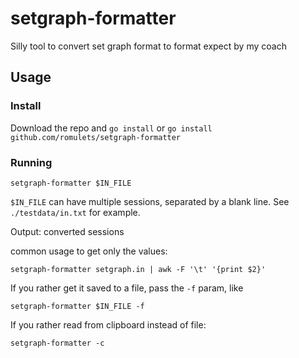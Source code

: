 # setgraph-formatter

Silly tool to convert set graph format to format expect by my coach

## Usage

### Install

Download the repo and `go install` or `go install github.com/romulets/setgraph-formatter`

### Running

```shell
setgraph-formatter $IN_FILE
```

`$IN_FILE` can have multiple sessions, separated by a blank line. See `./testdata/in.txt` for example.

Output: converted sessions

common usage to get only the values:

```shell
setgraph-formatter setgraph.in | awk -F '\t' '{print $2}'
```

If you rather get it saved to a file, pass the `-f` param, like

```shell
setgraph-formatter $IN_FILE -f
```

If you rather read from clipboard instead of file:

```shell
setgraph-formatter -c
```
